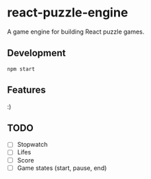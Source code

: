 # react-puzzle-engine

A game engine for building React puzzle games.

## Development

```
npm start
```

## Features

:)

## TODO

- [ ] Stopwatch
- [ ] Lifes
- [ ] Score
- [ ] Game states (start, pause, end)
